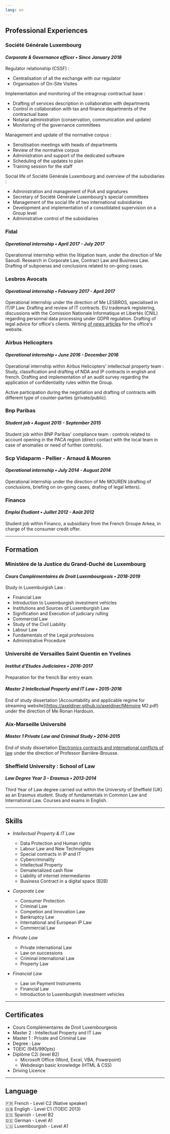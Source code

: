 ```yaml
---
lang: en
---
```


<a id="Emplois"></a>
## <i class="far fa-building"></i> Professional Experiences

### Société Générale Luxembourg
#### _Corporate & Governance officer • Since January 2018_
Regulator relationship (CSSF) :
- Centralisation of all the exchange with our regulator
- Organisation of On-Site Visites

Implementation and monitoring of the intragroup contractual base :
- Drafting of services description in collaboration with departments
- Control in collaboration with tax and finance departments of the contractual base
- Notarial administration (conservation, communication and update)
- Monitoring of the governance committees

Management and update of the normative corpus :
- Sensitisation meetings with heads of departments
- Review of the normative corpus
- Administration and support of the dedicated software
- Scheduling of the updates to plan
- Training session for the staff

Social life of Société Générale Luxembourg and overview of the subsidiaries :
- Administration and management of PoA and signatures
- Secretary of Société Générale Luxembourg's special committees
- Management of the social life of two international subsidiaries
- Development and implementation of a consolidated supervision on a Group level
- Administrative control of the subsidiaries

### Fidal
#### _Operational internship • April 2017 - July 2017_
Operationnal internship within the litigation team, under the direction of Me Saoudi. Research in Corporate Law, Contract Law and Business Law. Drafting of subpoenas and conclusions related to on-going cases.

### Lesbros Avocats
#### _Operational internship • February 2017 - April 2017_
Operational internship under the direction of Me LESBROS, specialised in IT/IP Law.
Drafting and review of IT contracts.
EU trademark registering, discussions with the Comission Nationale Informatique et Libertés (CNIL) regarding personnal data processing under GDPR regulation. Drafting of legal advice for office's clients. Writing [of news articles](http://www.lesbros-avocats.com/donnees-personnelles-ce-qui-change-avec-la-loi-pour-une-republique-numerique/) for the office's website.

### Airbus Helicopters
#### _Operational internship • June 2016 - December 2016_
Operational internship within Airbus Helicopters' intellectual property team : Study, classification and drafting of NDA and IP contracts in english and french. Drafting and implementation of an audit survey regarding the application of confidentiality rules within the Group.

Active participation during the negotiation and drafting of contracts with different type of counter-parties (private/public).

### Bnp Paribas
#### _Student job • August 2015 - September 2015_
Student job within BNP Paribas' compliance team : controls related to account opening in the PACA region (direct contact with the local team in case of anomalies or need of further controls).

### Scp Vidaparm - Pellier - Arnaud & Mouren
#### _Operational internship • July 2014 - August 2014_
Operational internship under the direction of Me MOUREN (drafting of conclusions, briefing on on-going cases, drafing of legal letters).

### Financo
#### _Emploi Étudiant • Juillet 2012 - Août 2012_
Student job within Financo, a subsidiairy from the French Groupe Arkea, in charge of the consumer credit offer.

----------------------------
<a id="Formation"></a>
## <i class="fas fa-university"></i> Formation

### Ministère de la Justice du Grand-Duché de Luxembourg
#### _Cours Complémentaires de Droit Luxembourgeois • 2018-2019_
Study in Luxemburgish Law :
- Financial Law
- Introduction to Luxemburgish investment vehicles
- Institutions and Sources of Luxemburgish Law
- Signification and Execution of judiciary rulling
- Commercial Law
- Study of the Civil Liability
- Labour Law
- Fundamentals of the Legal professions
- Administrative Procedure


### Université de Versailles Saint Quentin en Yvelines
#### _Institut d'Etudes Judiciaires • 2016-2017_
Preparation for the french Bar entry exam.

#### _Master 2 Intellectual Property and IT Law • 2015-2016_
End of study dissertation [Accountability and applicable regime for streaming website](https://axeldiner.github.io/axeldiner/Mémoire M2.pdf) under the direction of Me Ronan Hardouin.

### Aix-Marseille Université
#### _Master 1 Private Law and Criminal Study • 2014-2015_
End of study dissertation [Electronics contracts and international conflicts of law](https://axeldiner.github.io/axeldiner/Rapport.pdf) under the direction of Professor Barrière-Brousse.

### Sheffield University : School of Law
#### _Law Degree Year 3 - Erasmus • 2013-2014_
Third Year of Law degree carried out within the University of Sheffield (UK) as an Erasmus student.
Study of fundamentals in Common Law and International Law.
Courses and exams in English.

-----------------------------------

<a id="Compétences"></a>
## <i class="fas fa-book"></i> Skills
- _Intellectual Property & IT Law_

  - Data Protection and Human rights
  - Labour Law and New Technologies
  - Special contracts in IP and IT
  - Cybercriminality
  - Intellectual Property
  - Dematerialized cash flow
  - Liability of internet intermediaries
  - Business Contract in a digital space (B2B)


- _Corporate Law_

  - Consumer Protection
  - Criminal Law
  - Competion and Innovation Law
  - Bankruptcy Law
  - International and European IP Law
  - Commercial Law


- _Private Law_

  - Private international Law
  - Law on successions
  - Criminal international Law
  - Property Law


- _Financial Law_

  - Law on Payment Instruments
  - Financial Law
  - Introduction to Luxemburgish investment vehicles

-----------------------------------------------

<a id="Certifications"></a>
## <i class="fas fa-certificate"></i> Certificates
- Cours Complémentaires de Droit Luxembourgeois
- Master 2 : Intellectual Property and IT Law
- Master 1 : Private and Criminal Law
- Degree : Law
- TOEIC (945/990pts)
- Diplôme C2i (level B2)  
  - Microsoft Office (Word, Excel, VBA, Powerpoint)
  - Webdesign basic knowledge (HTML & CSS)  
- Driving Licence

---------------------------------------------------

<a id="Langues"></a>
##  <i class="fab fa-font-awesome-flag"></i> Language
🇫🇷 French - Level C2 (Native speaker)  
🇬🇧 Engligh - Level C1 (TOEIC 2013)  
🇪🇸 Spanish - Level B2  
🇩🇪 German - Level A1  
🇱🇺 Luxembourgish - Level A1
